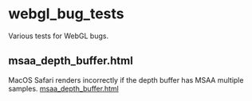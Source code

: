 # webgl_bug_tests
Various tests for WebGL bugs.

## msaa_depth_buffer.html
MacOS Safari renders incorrectly if the depth buffer has MSAA multiple samples.
[msaa_depth_buffer.html](https://brendan-duncan.github.io/webgl_bug_tests/msaa_depth_buffer.html)

